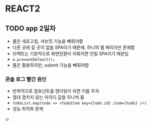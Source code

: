 # REACT2

## TODO app 2일차
- 폼은 새로고침, 서브밋 기능을 빼줘야함
- 다른 곳에 갈 곳이 없음 SPA이기 때문에, 하나의 웹 페이지만 존재함
- 리액트는 기본적으로 화면전환이 이뤄지면 안됨 SPA이기 때문임
- `e.preventDefault();` 
- 폼은 활용하지만, submit 기능을 빼줘야함 

### 콘솔 로그 빨간 원인
- 반복적으로 컴포넌트를 렌더링이 되면 키를 주자
- 절대 겹치지 않는 아이디 값을 하나씩 줌
- `todoList.map(todo => <TodoItem key={todo.id} item={todo} />)` 
- 성능 최적화 문제

ㅇ